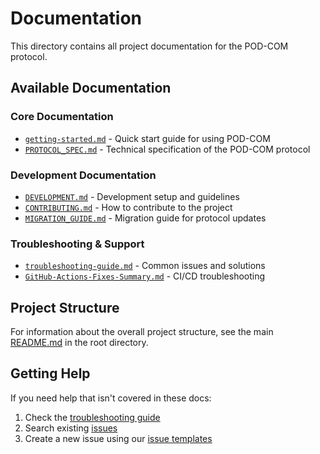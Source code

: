 # Documentation

This directory contains all project documentation for the POD-COM protocol.

## Available Documentation

### Core Documentation
- [`getting-started.md`](./getting-started.md) - Quick start guide for using POD-COM
- [`PROTOCOL_SPEC.md`](../PROTOCOL_SPEC.md) - Technical specification of the POD-COM protocol

### Development Documentation
- [`DEVELOPMENT.md`](./DEVELOPMENT.md) - Development setup and guidelines
- [`CONTRIBUTING.md`](../CONTRIBUTING.md) - How to contribute to the project
- [`MIGRATION_GUIDE.md`](./MIGRATION_GUIDE.md) - Migration guide for protocol updates

### Troubleshooting & Support
- [`troubleshooting-guide.md`](./troubleshooting-guide.md) - Common issues and solutions
- [`GitHub-Actions-Fixes-Summary.md`](./GitHub-Actions-Fixes-Summary.md) - CI/CD troubleshooting

## Project Structure

For information about the overall project structure, see the main [README.md](../README.md) in the root directory.

## Getting Help

If you need help that isn't covered in these docs:
1. Check the [troubleshooting guide](./troubleshooting-guide.md)
2. Search existing [issues](https://github.com/Dexploarer/POD-COM/issues)
3. Create a new issue using our [issue templates](../.github/ISSUE_TEMPLATE/)

